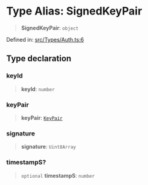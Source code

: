 # Type Alias: SignedKeyPair

> **SignedKeyPair**: `object`

Defined in: [src/Types/Auth.ts:6](https://github.com/Fokusdotid/Baileys/blob/3623833a320f5e60f370ef835f3de341453290f5/src/Types/Auth.ts#L6)

## Type declaration

### keyId

> **keyId**: `number`

### keyPair

> **keyPair**: [`KeyPair`](KeyPair.md)

### signature

> **signature**: `Uint8Array`

### timestampS?

> `optional` **timestampS**: `number`
